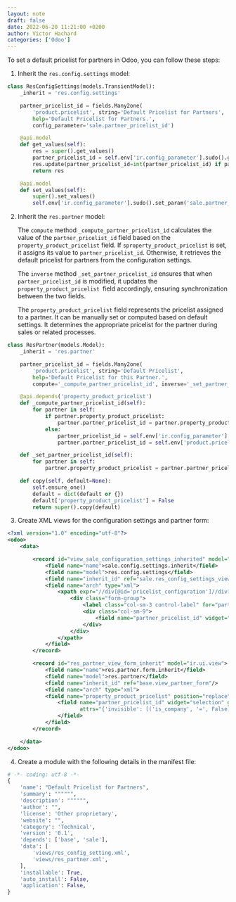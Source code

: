 ```yaml
---
layout: note
draft: false
date: 2022-06-20 11:21:00 +0200
author: Victor Hachard
categories: ['Odoo']
---
```


To set a default pricelist for partners in Odoo, you can follow these steps:

1. Inherit the `res.config.settings` model:

```py
class ResConfigSettings(models.TransientModel):
    _inherit = 'res.config.settings'

    partner_pricelist_id = fields.Many2one(
        'product.pricelist', string='Default Pricelist for Partners',
        help='Default Pricelist for Partners.',
        config_parameter='sale.partner_pricelist_id')

    @api.model
    def get_values(self):
        res = super().get_values()
        partner_pricelist_id = self.env['ir.config_parameter'].sudo().get_param('sale.partner_pricelist_id')
        res.update(partner_pricelist_id=int(partner_pricelist_id) if partner_pricelist_id else False)
        return res

    @api.model
    def set_values(self):
        super().set_values()
        self.env['ir.config_parameter'].sudo().set_param('sale.partner_pricelist_id', str(self.partner_pricelist_id.id))
```

2. Inherit the `res.partner` model:


    The `compute` method `_compute_partner_pricelist_id` calculates the value of the `partner_pricelist_id` field based on the `property_product_pricelist` field. If `sproperty_product_pricelist` is set, it assigns its value to `partner_pricelist_id`. Otherwise, it retrieves the default pricelist for partners from the configuration settings.

    The `inverse` method `_set_partner_pricelist_id` ensures that when `partner_pricelist_id` is modified, it updates the `property_product_pricelist `field accordingly, ensuring synchronization between the two fields.

    The `property_product_pricelist` field represents the pricelist assigned to a partner. It can be manually set or computed based on default settings. It determines the appropriate pricelist for the partner during sales or related processes.


```py
class ResPartner(models.Model):
    _inherit = 'res.partner'

    partner_pricelist_id = fields.Many2one(
        'product.pricelist', string='Default Pricelist',
        help='Default Pricelist for this Partner.',
        compute='_compute_partner_pricelist_id', inverse='_set_partner_pricelist_id', store=True)

    @api.depends('property_product_pricelist')
    def _compute_partner_pricelist_id(self):
        for partner in self:
            if partner.property_product_pricelist:
                partner.partner_pricelist_id = partner.property_product_pricelist
            else:
                partner_pricelist_id = self.env['ir.config_parameter'].sudo().get_param('sale.partner_pricelist_id')
                partner.partner_pricelist_id = self.env['product.pricelist'].browse(int(partner_pricelist_id)) if partner_pricelist_id else False

    def _set_partner_pricelist_id(self):
        for partner in self:
            partner.property_product_pricelist = partner.partner_pricelist_id

    def copy(self, default=None):
        self.ensure_one()
        default = dict(default or {})
        default['property_product_pricelist'] = False
        return super().copy(default)
```

3. Create XML views for the configuration settings and partner form:

```xml
<?xml version="1.0" encoding="utf-8"?>
<odoo>
    <data>

        <record id="view_sale_configuration_settings_inherited" model="ir.ui.view">
            <field name="name">sale.config.settings.inherit</field>
            <field name="model">res.config.settings</field>
            <field name="inherit_id" ref="sale.res_config_settings_view_form"/>
            <field name="arch" type="xml">
                <xpath expr="//div[@id='pricelist_configuration']//div[hasclass('content-group')]/div[hasclass('mt16')]" position="after">
                    <div class="form-group">
                        <label class="col-sm-3 control-label" for="partner_pricelist_id">Default Pricelist for Partners</label>
                        <div class="col-sm-9">
                            <field name="partner_pricelist_id" widget="selection"/>
                        </div>
                    </div>
                </xpath>
            </field>
        </record>

        <record id="res_partner_view_form_inherit" model="ir.ui.view">
            <field name="name">res.partner.form.inherit</field>
            <field name="model">res.partner</field>
            <field name="inherit_id" ref="base.view_partner_form"/>
            <field name="arch" type="xml">
            <field name="property_product_pricelist" position="replace">
                <field name="partner_pricelist_id" widget="selection" groups="product.group_product_pricelist" required="1"
                       attrs="{'invisible': [('is_company', '=', False), ('parent_id', '!=', False)]}"/>
                </field>
            </field>
        </record>

    </data>
</odoo>
```

4. Create a module with the following details in the manifest file:

```python
# -*- coding: utf-8 -*-
{
    'name': "Default Pricelist for Partners",
    'summary': """""",
    'description': """""",
    'author': "",
    'license': 'Other proprietary',
    'website': "",
    'category': 'Technical',
    'version': '0.1',
    'depends': ['base', 'sale'],
    'data': [
        'views/res_config_setting.xml',
        'views/res_partner.xml',
    ],
    'installable': True,
    'auto_install': False,
    'application': False,
}
```
